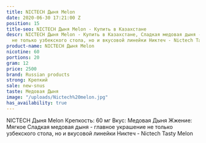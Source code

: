 ```yaml
---
title: NICTECH Дыня Melon
date: 2020-06-30 17:21:00 Z
position: 15
title-seo: NICTECH Дыня Melon - Купить в Казахстане
descr: NICTECH Дыня Melon - Купить в Казахстане, Сладкая медовая дыня - главное украшение
  не только узбекского стола, но и вкусовой линейки Никтеч - Nictech Tasty Melon.
product-name: NICTECH Дыня Melon
nicotine: 60
portions: 20
gram: 12
price: 2500
brand: Russian products
strong: Крепкий
sale: new-snus
taste: Медовая Дыня
image: "/uploads/Nictech%20melon.jpg"
has_availability: true
---
```


NICTECH Дыня Melon
Крепкость: 60 мг
Вкус: Медовая Дыня
Жжение: Мягкое
Сладкая медовая дыня - главное украшение не только узбекского стола, но и вкусовой линейки Никтеч - Nictech Tasty Melon